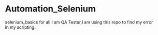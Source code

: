 # Automation_Selenium
selenium_basics for all
I am QA Tester,I am using this repo to find my error in my scripting.
